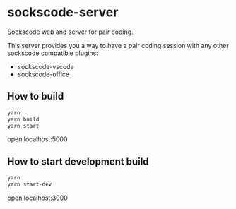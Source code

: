 # sockscode-server

Sockscode web and server for pair coding. 

This server provides you a way to have a pair coding session with any other sockscode compatible plugins:
* sockscode-vscode
* sockscode-office

## How to build

```sh
yarn
yarn build
yarn start
```
open localhost:5000


## How to start development build

```sh
yarn 
yarn start-dev
```
open localhost:3000